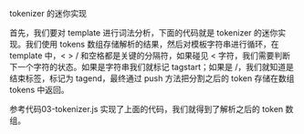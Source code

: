 tokenizer 的迷你实现

首先，我们要对 template 进行词法分析，下面的代码就是 tokenizer 的迷你实现。我们使用 tokens 数组存储解析的结果，然后对模板字符串进行循环，在 template 中，< > / 和空格都是关键的分隔符，如果碰见 < 字符，我们需要判断下一个字符的状态。如果是字符串我们就标记 tagstart；如果是 /，我们就知道是结束标签，标记为 tagend，最终通过 push 方法把分割之后的 token 存储在数组 tokens 中返回。

参考代码03-tokenizer.js
实现了上面的代码，我们就得到了解析之后的 token 数组。